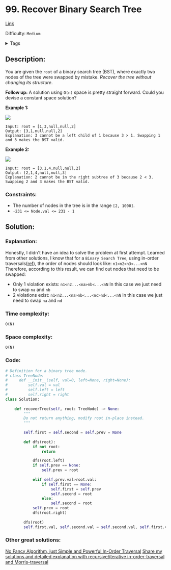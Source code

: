 # 99. Recover Binary Search Tree
[Link](https://leetcode.com/problems/recover-binary-search-tree/)

Difficulty: `Medium`

<details>
<summary> Tags</summary>

`Tree`, `Depth-First Search`, `Binary Search Tree`, `Binary Tree`
</details>

## Description:  
You are given the `root` of a binary search tree (BST), where exactly two
nodes of the tree were swapped by mistake. _Recover the tree without changing
its structure_.

**Follow up:** A solution using `O(n)` space is pretty straight forward. Could
you devise a constant space solution?



**Example 1:**

![](https://assets.leetcode.com/uploads/2020/10/28/recover1.jpg)

    
    
    Input: root = [1,3,null,null,2]
    Output: [3,1,null,null,2]
    Explanation: 3 cannot be a left child of 1 because 3 > 1. Swapping 1 and 3 makes the BST valid.
    

**Example 2:**

![](https://assets.leetcode.com/uploads/2020/10/28/recover2.jpg)

    
    
    Input: root = [3,1,4,null,null,2]
    Output: [2,1,4,null,null,3]
    Explanation: 2 cannot be in the right subtree of 3 because 2 < 3. Swapping 2 and 3 makes the BST valid.
    



### Constraints:

  * The number of nodes in the tree is in the range `[2, 1000]`.
  * `-231 <= Node.val <= 231 - 1`



## Solution:  


### Explanation: 
Honestly, I didn't have an idea to solve the problem at first attempt.
Learned from other solutions, I know that for a `Binary Search Tree`, using in-order traversals([ref](https://www.geeksforgeeks.org/tree-traversals-inorder-preorder-and-postorder/)), the order of nodes should look like:
`n1<n2<n3<...<nN`  
Therefore, according to this result, we can find out nodes that need to be swapped:
- Only 1 violation exists: ` n1<n2...<na>nb<...<nN `
  In this case we just need to swap `na` and `nb`
- 2 violations exist: ` n1<n2...<na>nb<...<nc>nd<...<nN `
  In this case we just need to swap `na` and `nd`

### Time complexity:  
`O(N)`  


### Space complexity:  
`O(N)`  


### Code:  
```python
# Definition for a binary tree node.
# class TreeNode:
#     def __init__(self, val=0, left=None, right=None):
#         self.val = val
#         self.left = left
#         self.right = right
class Solution:
    
    def recoverTree(self, root: TreeNode) -> None:
        """
        Do not return anything, modify root in-place instead.
        """
        
        self.first = self.second = self.prev = None
        
        def dfs(root):
            if not root:
                return

            dfs(root.left)
            if self.prev == None:
                self.prev = root
                
            elif self.prev.val>root.val:
                if self.first == None:
                    self.first = self.prev
                    self.second = root
                else:
                    self.second = root
            self.prev = root
            dfs(root.right)
        
        dfs(root)
        self.first.val, self.second.val = self.second.val, self.first.val
```


### Other great solutions:
[No Fancy Algorithm, just Simple and Powerful In-Order Traversal](https://leetcode.com/problems/recover-binary-search-tree/discuss/32535/No-Fancy-Algorithm-just-Simple-and-Powerful-In-Order-Traversal)
[Share my solutions and detailed explanation with recursive/iterative in-order-traversal and Morris-traversal
](https://leetcode.com/problems/recover-binary-search-tree/discuss/32562/Share-my-solutions-and-detailed-explanation-with-recursiveiterative-in-order-traversal-and-Morris-traversal)
